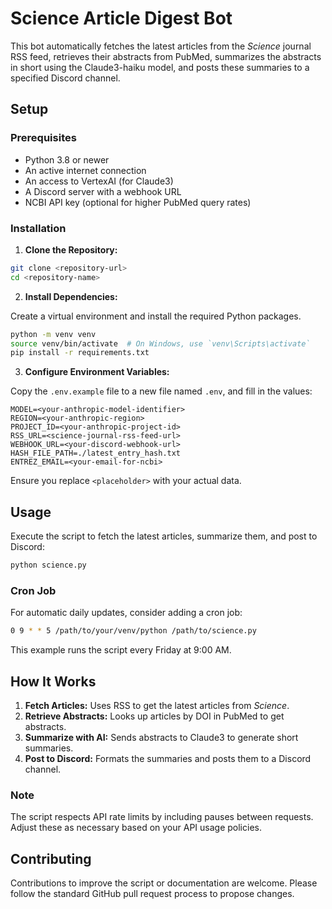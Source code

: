 # Science Article Digest Bot

This bot automatically fetches the latest articles from the *Science* journal RSS feed, retrieves their abstracts from PubMed, summarizes the abstracts in short using the Claude3-haiku model, and posts these summaries to a specified Discord channel.

## Setup

### Prerequisites

- Python 3.8 or newer
- An active internet connection
- An access to VertexAI (for Claude3)
- A Discord server with a webhook URL
- NCBI API key (optional for higher PubMed query rates)

### Installation

1. **Clone the Repository:**

```bash
git clone <repository-url>
cd <repository-name>
```

2. **Install Dependencies:**

Create a virtual environment and install the required Python packages.

```bash
python -m venv venv
source venv/bin/activate  # On Windows, use `venv\Scripts\activate`
pip install -r requirements.txt
```

3. **Configure Environment Variables:**

Copy the `.env.example` file to a new file named `.env`, and fill in the values:

```plaintext
MODEL=<your-anthropic-model-identifier>
REGION=<your-anthropic-region>
PROJECT_ID=<your-anthropic-project-id>
RSS_URL=<science-journal-rss-feed-url>
WEBHOOK_URL=<your-discord-webhook-url>
HASH_FILE_PATH=./latest_entry_hash.txt
ENTREZ_EMAIL=<your-email-for-ncbi>
```

Ensure you replace `<placeholder>` with your actual data.

## Usage

Execute the script to fetch the latest articles, summarize them, and post to Discord:

```bash
python science.py
```

### Cron Job

For automatic daily updates, consider adding a cron job:

```bash
0 9 * * 5 /path/to/your/venv/python /path/to/science.py
```

This example runs the script every Friday at 9:00 AM.

## How It Works

1. **Fetch Articles:** Uses RSS to get the latest articles from *Science*.
2. **Retrieve Abstracts:** Looks up articles by DOI in PubMed to get abstracts.
3. **Summarize with AI:** Sends abstracts to Claude3 to generate short summaries.
4. **Post to Discord:** Formats the summaries and posts them to a Discord channel.

### Note

The script respects API rate limits by including pauses between requests. Adjust these as necessary based on your API usage policies.

## Contributing

Contributions to improve the script or documentation are welcome. Please follow the standard GitHub pull request process to propose changes.
